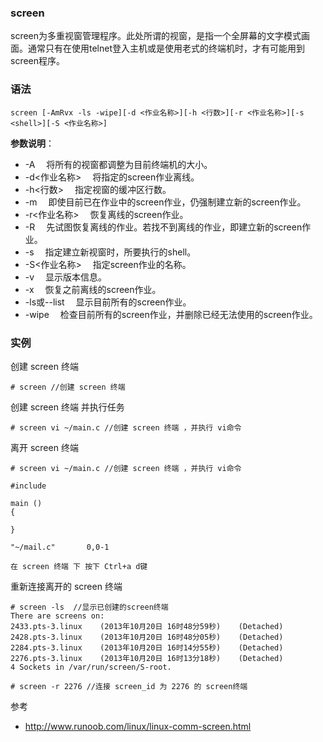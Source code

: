 ### screen

screen为多重视窗管理程序。此处所谓的视窗，是指一个全屏幕的文字模式画面。通常只有在使用telnet登入主机或是使用老式的终端机时，才有可能用到screen程序。

### 语法

```
screen [-AmRvx -ls -wipe][-d <作业名称>][-h <行数>][-r <作业名称>][-s <shell>][-S <作业名称>]
```

**参数说明**：

- -A 　将所有的视窗都调整为目前终端机的大小。
- -d<作业名称> 　将指定的screen作业离线。
- -h<行数> 　指定视窗的缓冲区行数。
- -m 　即使目前已在作业中的screen作业，仍强制建立新的screen作业。
- -r<作业名称> 　恢复离线的screen作业。
- -R 　先试图恢复离线的作业。若找不到离线的作业，即建立新的screen作业。
- -s<shell> 　指定建立新视窗时，所要执行的shell。
- -S<作业名称> 　指定screen作业的名称。
- -v 　显示版本信息。
- -x 　恢复之前离线的screen作业。
- -ls或--list 　显示目前所有的screen作业。
- -wipe 　检查目前所有的screen作业，并删除已经无法使用的screen作业。

### 实例

创建 screen 终端

```
# screen //创建 screen 终端
```

创建 screen 终端 并执行任务

```
# screen vi ~/main.c //创建 screen 终端 ，并执行 vi命令
```

离开 screen 终端

```
# screen vi ~/main.c //创建 screen 终端 ，并执行 vi命令

#include 

main ()
{

}

"~/mail.c"       0,0-1    

在 screen 终端 下 按下 Ctrl+a d键
```

重新连接离开的 screen 终端

```
# screen -ls  //显示已创建的screen终端 
There are screens on:
2433.pts-3.linux    (2013年10月20日 16时48分59秒)    (Detached)
2428.pts-3.linux    (2013年10月20日 16时48分05秒)    (Detached)
2284.pts-3.linux    (2013年10月20日 16时14分55秒)    (Detached)
2276.pts-3.linux    (2013年10月20日 16时13分18秒)    (Detached)
4 Sockets in /var/run/screen/S-root.

# screen -r 2276 //连接 screen_id 为 2276 的 screen终端
```

参考

- http://www.runoob.com/linux/linux-comm-screen.html
